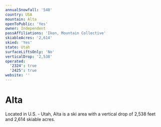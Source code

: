 ```yaml
---
annualSnowfall: '540'
country: USA
mountain: Alta
openToPublic: 'Yes'
owner: Independent
passAffiliations: 'Ikon, Mountain Collective'
skiableAcres: '2,614'
skied: 'Yes'
state: Utah
surfaceLiftsOnly: 'No'
verticalDrop: '2,538'
operated:
  '2324': true
  '2425': true
website: ''
---
```



# Alta

Located in U.S. - Utah, Alta is a ski area with a vertical drop of 2,538 feet and 2,614 skiable acres.
